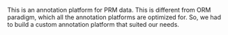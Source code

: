 This is an annotation platform for PRM data. This is different from ORM paradigm, which all the annotation platforms are optimized for. So, we had to build a custom annotation platform that suited our needs. 